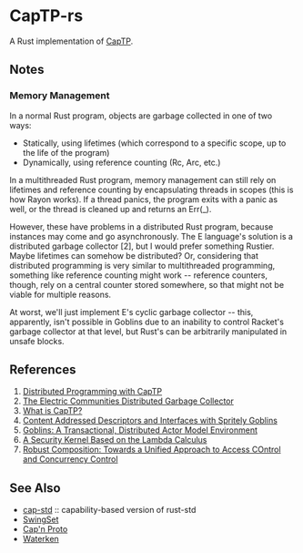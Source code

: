 # CapTP-rs

A Rust implementation of [CapTP](http://erights.org/elib/distrib/captp/index.html).

## Notes

### Memory Management

In a normal Rust program, objects are garbage collected in one of two ways:
* Statically, using lifetimes (which correspond to a specific scope, up to the life of the program)
* Dynamically, using reference counting (Rc, Arc, etc.)

In a multithreaded Rust program, memory management can still rely on lifetimes and reference counting by encapsulating threads in scopes (this is how Rayon works). If a thread panics, the program exits with a panic as well, or the thread is cleaned up and returns an Err(_).

However, these have problems in a distributed Rust program, because instances may come and go asynchronously. The E language's solution is a distributed garbage collector [2], but I would prefer something Rustier. Maybe lifetimes can somehow be distributed? Or, considering that distributed programming is very similar to multithreaded programming, something like reference counting might work -- reference counters, though, rely on a central counter stored somewhere, so that might not be viable for multiple reasons.

At worst, we'll just implement E's cyclic garbage collector -- this, apparently, isn't possible in Goblins due to an inability to control Racket's garbage collector at that level, but Rust's can be arbitrarily manipulated in unsafe blocks.

## References

1. [Distributed Programming with CapTP](https://docs.racket-lang.org/goblins/captp.html)
2. [The Electric Communities Distributed Garbage Collector](http://erights.org/history/original-e/dgc/)
3. [What is CapTP?](https://spritelyproject.org/news/what-is-captp.html)
4. [Content Addressed Descriptors and Interfaces with Spritely Goblins](https://dustycloud.org/tmp/interfaces.html)
5. [Goblins: A Transactional, Distributed Actor Model Environment](https://docs.racket-lang.org/goblins)
6. [A Security Kernel Based on the Lambda Calculus](http://mumble.net/~jar/pubs/secureos/secureos.html)
7. [Robust Composition: Towards a Unified Approach to Access COntrol and Concurrency Control](http://www.erights.org/talks/thesis/markm-thesis.pdf)

## See Also

* [cap-std](https://crates.io/crates/cap-std) :: capability-based version of rust-std
* [SwingSet](https://github.com/Agoric/agoric-sdk/tree/master/packages/SwingSet)
* [Cap'n Proto](https://capnproto.org/)
* [Waterken](http://waterken.sourceforge.net/)